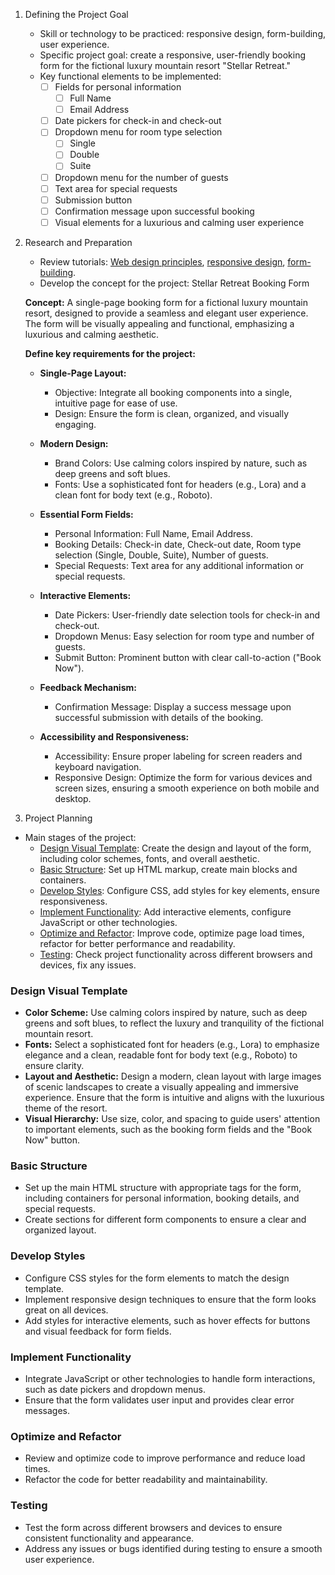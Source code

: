 1. Defining the Project Goal
   - Skill or technology to be practiced: responsive design, form-building, user experience.
   - Specific project goal: create a responsive, user-friendly booking form for the fictional luxury mountain resort "Stellar Retreat."
   - Key functional elements to be implemented:
     - [ ] Fields for personal information
       - [ ] Full Name
       - [ ] Email Address
     - [ ] Date pickers for check-in and check-out
     - [ ] Dropdown menu for room type selection
       - [ ] Single
       - [ ] Double
       - [ ] Suite
     - [ ] Dropdown menu for the number of guests
     - [ ] Text area for special requests
     - [ ] Submission button
     - [ ] Confirmation message upon successful booking
     - [ ] Visual elements for a luxurious and calming user experience
2. Research and Preparation
   - Review tutorials: [Web design principles](https://www.youtube.com/watch?v=GJN7TemsZtY), [responsive design](https://www.youtube.com/watch?v=oNSX21dh6kw), [form-building](https://www.youtube.com/watch?v=Bs2jdg0oRLM).
   - Develop the concept for the project: Stellar Retreat Booking Form

   **Concept:** A single-page booking form for a fictional luxury mountain resort, designed to provide a seamless and elegant user experience. The form will be visually appealing and functional, emphasizing a luxurious and calming aesthetic.

   **Define key requirements for the project:**

   - **Single-Page Layout:**
     - Objective: Integrate all booking components into a single, intuitive page for ease of use.
     - Design: Ensure the form is clean, organized, and visually engaging.

   - **Modern Design:**
     - Brand Colors: Use calming colors inspired by nature, such as deep greens and soft blues.
     - Fonts: Use a sophisticated font for headers (e.g., Lora) and a clean font for body text (e.g., Roboto).

   - **Essential Form Fields:**
     - Personal Information: Full Name, Email Address.
     - Booking Details: Check-in date, Check-out date, Room type selection (Single, Double, Suite), Number of guests.
     - Special Requests: Text area for any additional information or special requests.

   - **Interactive Elements:**
     - Date Pickers: User-friendly date selection tools for check-in and check-out.
     - Dropdown Menus: Easy selection for room type and number of guests.
     - Submit Button: Prominent button with clear call-to-action ("Book Now").

   - **Feedback Mechanism:**
     - Confirmation Message: Display a success message upon successful submission with details of the booking.

   - **Accessibility and Responsiveness:**
     - Accessibility: Ensure proper labeling for screen readers and keyboard navigation.
     - Responsive Design: Optimize the form for various devices and screen sizes, ensuring a smooth experience on both mobile and desktop.

 3. Project Planning
   - Main stages of the project:
     - [Design Visual Template](#design-visual-template): Create the design and layout of the form, including color schemes, fonts, and overall aesthetic.
     - [Basic Structure](#basic-structure): Set up HTML markup, create main blocks and containers.
     - [Develop Styles](#develop-styles): Configure CSS, add styles for key elements, ensure responsiveness.
     - [Implement Functionality](#implement-functionality): Add interactive elements, configure JavaScript or other technologies.
     - [Optimize and Refactor](#optimize-and-refactor): Improve code, optimize page load times, refactor for better performance and readability.
     - [Testing](#testing): Check project functionality across different browsers and devices, fix any issues.

### Design Visual Template

- **Color Scheme:** Use calming colors inspired by nature, such as deep greens and soft blues, to reflect the luxury and tranquility of the fictional mountain resort.
- **Fonts:** Select a sophisticated font for headers (e.g., Lora) to emphasize elegance and a clean, readable font for body text (e.g., Roboto) to ensure clarity.
- **Layout and Aesthetic:** Design a modern, clean layout with large images of scenic landscapes to create a visually appealing and immersive experience. Ensure that the form is intuitive and aligns with the luxurious theme of the resort.
- **Visual Hierarchy:** Use size, color, and spacing to guide users' attention to important elements, such as the booking form fields and the "Book Now" button.

### Basic Structure

- Set up the main HTML structure with appropriate tags for the form, including containers for personal information, booking details, and special requests.
- Create sections for different form components to ensure a clear and organized layout.

### Develop Styles

- Configure CSS styles for the form elements to match the design template.
- Implement responsive design techniques to ensure that the form looks great on all devices.
- Add styles for interactive elements, such as hover effects for buttons and visual feedback for form fields.

### Implement Functionality

- Integrate JavaScript or other technologies to handle form interactions, such as date pickers and dropdown menus.
- Ensure that the form validates user input and provides clear error messages.

### Optimize and Refactor

- Review and optimize code to improve performance and reduce load times.
- Refactor the code for better readability and maintainability.

### Testing

- Test the form across different browsers and devices to ensure consistent functionality and appearance.
- Address any issues or bugs identified during testing to ensure a smooth user experience.
